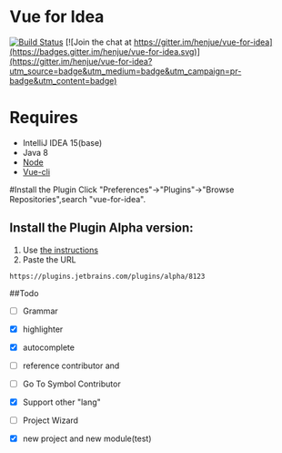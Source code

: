 # Vue for Idea

[![Build Status](https://travis-ci.org/henjue/vue-for-idea.svg?branch=master)](https://travis-ci.org/henjue/vue-for-idea)
[![Join the chat at https://gitter.im/henjue/vue-for-idea](https://badges.gitter.im/henjue/vue-for-idea.svg)](https://gitter.im/henjue/vue-for-idea?utm_source=badge&utm_medium=badge&utm_campaign=pr-badge&utm_content=badge)

# Requires
* IntelliJ IDEA 15(base) 
* Java 8 
* [Node](https://nodejs.org)
* [Vue-cli](https://github.com/vuejs/vue-cli)

#Install the Plugin
 Click "Preferences"->"Plugins"->"Browse Repositories",search "vue-for-idea".
## Install the Plugin Alpha version:
1. Use [the instructions](https://www.jetbrains.com/help/idea/2016.1/managing-enterprise-plugin-repositories.html?origin=old_help)
2. Paste the URL 
```
https://plugins.jetbrains.com/plugins/alpha/8123
```
 
##Todo
- [ ] Grammar
 - [x] highlighter
 - [x] autocomplete
 - [ ] reference contributor and 
 - [ ] Go To Symbol Contributor
 - [x] Support other "lang"
- [ ] Project Wizard
 - [x] new project and new module(test)

